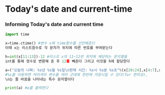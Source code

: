 # Today's date and current-time
### Informing Today's date and current time

```python
import time

x=time.ctime() #변수 x에 time함수를 선언해준다 
이때 x는 리스트함수로 각 문자가 위치에 따른 번호를 부여받는다

h=int(x[11:13])-12 #리스트 x의 11~12번 위치에 해당하는 문자열을 
int를 통해 정수로 변환해 준 후 12를 빼준다 그리고 이것을 h에 할당한다

a=("오늘의 나짜: %s년 %s월 %s일\n현재 시간: %s시 %s분 %s초"%(x[20:24],x[4:7],x[8:10],h,x[14:16],x[17:19])) 
#%s를 이용하면 여러개의 변수를 여러 군데에 한번에 저장시킬 수 있다(for 편의성),
\n는 줄 바꿈을 나타내는 특수 문자열이다

print(a) #a를 출력한다

```
